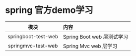 # spring 官方demo学习

|模块|内容|
|:---:|:---|
|springboot-test-web|Spring Boot web 层测试学习|
|springmvc-test-web|Spring Mvc web 层学习|